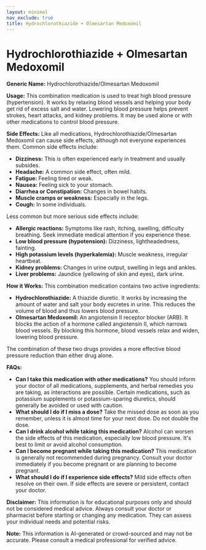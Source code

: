 ```yaml
---
layout: minimal
nav_exclude: true
title: Hydrochlorothiazide + Olmesartan Medoxomil
---
```


# Hydrochlorothiazide + Olmesartan Medoxomil

**Generic Name:** Hydrochlorothiazide/Olmesartan Medoxomil

**Usage:**  This combination medication is used to treat high blood pressure (hypertension).  It works by relaxing blood vessels and helping your body get rid of excess salt and water. Lowering blood pressure helps prevent strokes, heart attacks, and kidney problems.  It may be used alone or with other medications to control blood pressure.

**Side Effects:**  Like all medications, Hydrochlorothiazide/Olmesartan Medoxomil can cause side effects, although not everyone experiences them.  Common side effects include:

* **Dizziness:** This is often experienced early in treatment and usually subsides.
* **Headache:**  A common side effect, often mild.
* **Fatigue:** Feeling tired or weak.
* **Nausea:**  Feeling sick to your stomach.
* **Diarrhea or Constipation:** Changes in bowel habits.
* **Muscle cramps or weakness:**  Especially in the legs.
* **Cough:** In some individuals.

Less common but more serious side effects include:

* **Allergic reactions:**  Symptoms like rash, itching, swelling, difficulty breathing. Seek immediate medical attention if you experience these.
* **Low blood pressure (hypotension):** Dizziness, lightheadedness, fainting.
* **High potassium levels (hyperkalemia):**  Muscle weakness, irregular heartbeat.
* **Kidney problems:**  Changes in urine output, swelling in legs and ankles.
* **Liver problems:**  Jaundice (yellowing of skin and eyes), dark urine.


**How it Works:** This combination medication contains two active ingredients:

* **Hydrochlorothiazide:**  A thiazide diuretic. It works by increasing the amount of water and salt your body excretes in urine. This reduces the volume of blood and thus lowers blood pressure.
* **Olmesartan Medoxomil:**  An angiotensin II receptor blocker (ARB). It blocks the action of a hormone called angiotensin II, which narrows blood vessels. By blocking this hormone, blood vessels relax and widen, lowering blood pressure.

The combination of these two drugs provides a more effective blood pressure reduction than either drug alone.

**FAQs:**

* **Can I take this medication with other medications?**  You should inform your doctor of all medications, supplements, and herbal remedies you are taking, as interactions are possible.  Certain medications, such as potassium supplements or potassium-sparing diuretics, should generally be avoided or used with caution.
* **What should I do if I miss a dose?** Take the missed dose as soon as you remember, unless it is almost time for your next dose. Do not double the dose.
* **Can I drink alcohol while taking this medication?**  Alcohol can worsen the side effects of this medication, especially low blood pressure. It's best to limit or avoid alcohol consumption.
* **Can I become pregnant while taking this medication?**  This medication is generally not recommended during pregnancy.  Consult your doctor immediately if you become pregnant or are planning to become pregnant.
* **What should I do if I experience side effects?**  Mild side effects often resolve on their own. If side effects are severe or persistent, contact your doctor.


**Disclaimer:** This information is for educational purposes only and should not be considered medical advice. Always consult your doctor or pharmacist before starting or changing any medication.  They can assess your individual needs and potential risks.


**Note:** This information is AI-generated or crowd-sourced and may not be accurate. Please consult a medical professional for verified advice.